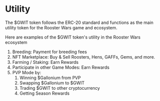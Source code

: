 # **Utility**

The $GWIT token follows the ERC-20 standard and functions as the main utility token for the Rooster Wars game and ecosystem.

Here are examples of the $GWIT token's utility in the Rooster Wars ecosystem

1.  Breeding: Payment for breeding fees
2.  NFT Marketplace: Buy & Sell Roosters, Hens, GAFFs, Gems, and more.
3.  Farming / Staking: Earn Rewards
4.  Participate in other Game Modes: Earn Rewards
5.  PVP Mode by:
    1. Winning $Gallonium from PVP
    2. Swapping $Gallonium to $GWIT
    3. Trading $GWIT to other cryptocurrency
    4. Getting Season Rewards
